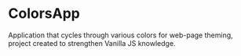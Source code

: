 # ColorsApp
 Application that cycles through various colors for web-page theming, project created to strengthen Vanilla JS knowledge.
